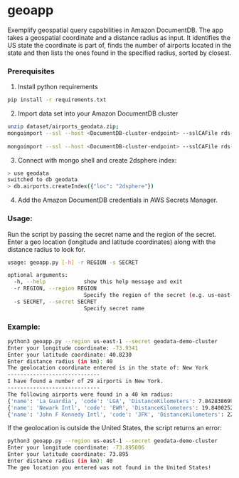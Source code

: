 # geoapp
Exemplify geospatial query capabilities in Amazon DocumentDB.
The app takes a geospatial coordinate and a distance radius as input. It identifies the US state the coordinate is part of, 
finds the number of airports located in the state and then lists the ones found in the specified radius, sorted by closest.

### Prerequisites
1. Install python requirements
```sh
pip install -r requirements.txt
```

2. Import data set into your Amazon DocumentDB cluster
```sh
unzip dataset/airports_geodata.zip;
mongoimport --ssl --host <DocumentDB-cluster-endpoint> --sslCAFile rds-combined-ca-bundle.pem -u <username> -p <password> -d geodata -c airports dataset/airports-us.json;
  
mongoimport --ssl --host <DocumentDB-cluster-endpoint> --sslCAFile rds-combined-ca-bundle.pem -u <username> -p <password> -d geodata -c states dataset/states-us.json;
```

3. Connect with mongo shell and create 2dsphere index:
```sh
> use geodata
switched to db geodata
> db.airports.createIndex({"loc": "2dsphere"})
```

4. Add the Amazon DocumentDB credentials in AWS Secrets Manager.

### Usage:
Run the script by passing the secret name and the region of the secret.
Enter a geo location (longitude and latitude coordinates) along with the distance radius to look for. 

```sh
usage: geoapp.py [-h] -r REGION -s SECRET

optional arguments:
  -h, --help            show this help message and exit
  -r REGION, --region REGION
                        Specify the region of the secret (e.g. us-east-1)
  -s SECRET, --secret SECRET
                        Specify secret name
```

### Example:

```sh
python3 geoapp.py --region us-east-1 --secret geodata-demo-cluster
Enter your longitude coordinate: -73.9341
Enter your latitude coordinate: 40.8230
Enter distance radius (in km): 40
The geolocation coordinate entered is in the state of: New York
-----------------------------
I have found a number of 29 airports in New York.
-----------------------------
The following airports were found in a 40 km radius:
{'name': 'La Guardia', 'code': 'LGA', 'DistanceKilometers': 7.84283869954285}
{'name': 'Newark Intl', 'code': 'EWR', 'DistanceKilometers': 19.840025284365467}
{'name': 'John F Kennedy Intl', 'code': 'JFK', 'DistanceKilometers': 22.389465314261685}
```

If the geolocation is outside the United States, the script returns an error:

```sh
python3 geoapp.py --region us-east-1 --secret geodata-demo-cluster
Enter your longitude coordinate: -73.895006
Enter your latitude coordinate: 73.895
Enter distance radius (in km): 40
The geo location you entered was not found in the United States!
```

